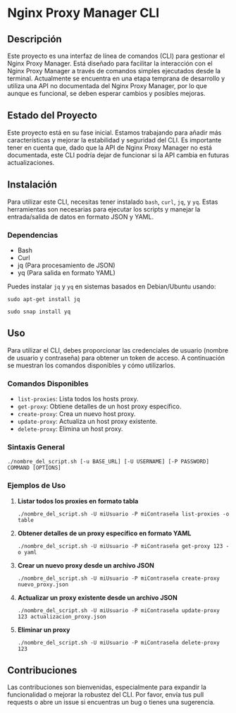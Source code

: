# Nginx Proxy Manager CLI

## Descripción

Este proyecto es una interfaz de línea de comandos (CLI) para gestionar el Nginx Proxy Manager. Está diseñado para facilitar la interacción con el Nginx Proxy Manager a través de comandos simples ejecutados desde la terminal. Actualmente se encuentra en una etapa temprana de desarrollo y utiliza una API no documentada del Nginx Proxy Manager, por lo que aunque es funcional, se deben esperar cambios y posibles mejoras.

## Estado del Proyecto

Este proyecto está en su fase inicial. Estamos trabajando para añadir más características y mejorar la estabilidad y seguridad del CLI. Es importante tener en cuenta que, dado que la API de Nginx Proxy Manager no está documentada, este CLI podría dejar de funcionar si la API cambia en futuras actualizaciones.

## Instalación

Para utilizar este CLI, necesitas tener instalado `bash`, `curl`, `jq`, y `yq`. Estas herramientas son necesarias para ejecutar los scripts y manejar la entrada/salida de datos en formato JSON y YAML.

### Dependencias

-   Bash
-   Curl
-   jq (Para procesamiento de JSON)
-   yq (Para salida en formato YAML)

Puedes instalar `jq` y `yq` en sistemas basados en Debian/Ubuntu usando:

`sudo apt-get install jq`

`sudo snap install yq` 

## Uso

Para utilizar el CLI, debes proporcionar las credenciales de usuario (nombre de usuario y contraseña) para obtener un token de acceso. A continuación se muestran los comandos disponibles y cómo utilizarlos.

### Comandos Disponibles

-   `list-proxies`: Lista todos los hosts proxy.
-   `get-proxy`: Obtiene detalles de un host proxy específico.
-   `create-proxy`: Crea un nuevo host proxy.
-   `update-proxy`: Actualiza un host proxy existente.
-   `delete-proxy`: Elimina un host proxy.

### Sintaxis General

`./nombre_del_script.sh [-u BASE_URL] [-U USERNAME] [-P PASSWORD] COMMAND [OPTIONS]` 

### Ejemplos de Uso

1.  **Listar todos los proxies en formato tabla**
    
    `./nombre_del_script.sh -U miUsuario -P miContraseña list-proxies -o table` 
    
2.  **Obtener detalles de un proxy específico en formato YAML**
    
    `./nombre_del_script.sh -U miUsuario -P miContraseña get-proxy 123 -o yaml` 
    
3.  **Crear un nuevo proxy desde un archivo JSON**
    
    `./nombre_del_script.sh -U miUsuario -P miContraseña create-proxy nuevo_proxy.json` 
    
4.  **Actualizar un proxy existente desde un archivo JSON**
    
    `./nombre_del_script.sh -U miUsuario -P miContraseña update-proxy 123 actualizacion_proxy.json` 
    
5.  **Eliminar un proxy**
    
    `./nombre_del_script.sh -U miUsuario -P miContraseña delete-proxy 123` 
    

## Contribuciones

Las contribuciones son bienvenidas, especialmente para expandir la funcionalidad o mejorar la robustez del CLI. Por favor, envía tus pull requests o abre un issue si encuentras un bug o tienes una sugerencia.
